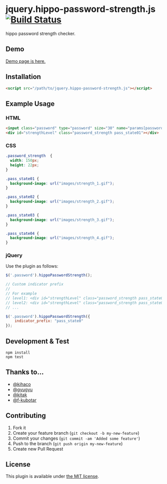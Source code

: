 # jquery.hippo-password-strength.js [![Build Status](https://travis-ci.org/kurotaky/hippo-password-strength.svg)](https://travis-ci.org/kurotaky/hippo-password-strength)

hippo password strength checker.

## Demo
[Demo page is here.](http://kuro96.heteml.jp/hippo-password-strength/hippo.html)

## Installation
```html
<script src="/path/to/jquery.hippo-password-strength.js"></script>
```

## Example Usage
### HTML

```html
<input class="password" type="password" size="30" name="params[password]" value="" data-indicator="strengthLevel">
<div id="strengthLevel" class="password_strength pass_state01"></div>
```

### CSS
```css
.password_strength  {
  width: 150px;
  height: 22px;
}

.pass_state01 {
  background-image: url("images/strength_1.gif");
}

.pass_state02 {
  background-image: url("images/strength_2.gif");
}

.pass_state03 {
  background-image: url("images/strength_3.gif");
}

.pass_state04 {
  background-image: url("images/strength_4.gif");
}
```

### jQuery

Use the plugin as follows:

```js
$('.password').hippoPasswordStrength();

// Custom indicator prefix
//
// For example
// level1: <div id="strengthLevel" class="password_strength pass_state01"><div>
// level2: <div id="strengthLevel" class="password_strength pass_state02"><div>
// ...

$('.password').hippoPasswordStrength({
    indicator_prefix: "pass_state0"
});
```

## Development & Test
```
npm install
npm test
```

## Thanks to…

* [@kihaco](http://github.com/kihaco)
* [@gyugyu](http://github.com/gyugyu)
* [@kitak](http://github.com/kitak)
* [@f-kubotar](https://github.com/f-kubotar)

## Contributing

1. Fork it
2. Create your feature branch (`git checkout -b my-new-feature`)
3. Commit your changes (`git commit -am 'Added some feature'`)
4. Push to the branch (`git push origin my-new-feature`)
5. Create new Pull Request

## License

This plugin is available under [the MIT license](http://opensource.org/licenses/MIT).
